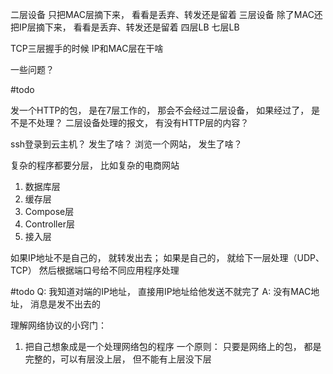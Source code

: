 

二层设备
	只把MAC层摘下来， 看看是丢弃、转发还是留着
三层设备
	除了MAC还把IP层摘下来， 看看是丢弃、转发还是留着
四层LB
七层LB

TCP三层握手的时候 IP和MAC层在干啥

一些问题？

#todo 

发一个HTTP的包，  是在7层工作的， 那会不会经过二层设备， 如果经过了， 是不是不处理？ 二层设备处理的报文， 有没有HTTP层的内容？

ssh登录到云主机？ 发生了啥？
浏览一个网站， 发生了啥？


复杂的程序都要分层， 比如复杂的电商网站
1. 数据库层
2. 缓存层
3. Compose层
4. Controller层
5. 接入层


如果IP地址不是自己的， 就转发出去； 如果是自己的， 就给下一层处理（UDP、TCP）
然后根据端口号给不同应用程序处理

#todo 
Q:  我知道对端的IP地址， 直接用IP地址给他发送不就完了
A: 没有MAC地址， 消息是发不出去的


理解网络协议的小窍门：
1. 把自己想象成是一个处理网络包的程序
一个原则： 只要是网络上的包， 都是完整的，可以有层没上层， 但不能有上层没下层
